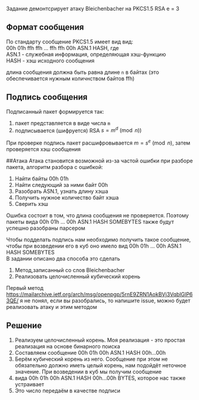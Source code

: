 Задание демонтсрирует атаку Bleichenbacher на PKCS1.5 RSA e = 3  

## Формат сообщения  
По стандарту сообщение PKCS1.5 имеет вид вид:   
00h 01h ffh ffh ... ffh ffh 00h ASN.1 HASH, где  
ASN.1 - служебная информация, определяющая хэш-функцию  
HASH - хэш исходного сообщения  

длина сообщения должна быть равна длине `n` в байтах (это обеспечивается нужным количнством байтов ffh)  

## Подпись сообщения
Подписанный пакет формируется так:
1. пакет представляется в виде числа `m`
2. подписывается (шифруется) RSA $s = m^d \pmod n)$

При проверке подпись пакет расшифровывается $m = s^e \pmod n$, затем проверяется хэш сообщения  

##Атака
Атака становится возможной из-за частой ошибки при разборе пакета, алгоритм разбора с ошибкой:
1. Найти байты 00h 01h
2. Найти следующий за ними байт 00h
3. Разобрать ASN.1, узнать длину хэша
4. Получить нужное количество байт хэша
5. Сверить хэш

Ошибка состоит в том, что длина сообщения не проверяется. Поэтому пакеты вида 00h 01h ... 00h ASN.1 HASH SOMEBYTES также будут успешно разобраны парсером

Чтобы подделать подпись нам необходимо получить такое сообщение, чтобы при возведении его в куб оно имело вид 00h 01h ... 00h ASN.1 HASH SOMEBYTES  
В задании описано два способа это сделать
1. Метод,записанный со слов Bleichenbacher
2. Реализовать целочисленный кубический корень  

Первый метод https://mailarchive.ietf.org/arch/msg/openpgp/5rnE9ZRN1AokBVj3VqblGlP63QE/ я не понял, если вы разобрались, то напишите issue, можно будет реализовать атаку и этим методом

## Решение 
1. Реализуем целочисленный корень. Моя реализация - это простая реализация на основе бинарного поиска
1. Составляем сообщение 00h 01h 00h ASN.1 HASH 00h...00h
1. Берём кубический корень из него. Сообщение при этом не обязательно должно иметь целый корень, нам подойдёт неточное значение. При возведении в куб мы получим сообщение
1. вида 00h 01h 00h ASN.1 HASH 00h...00h BYTES, которое нас также устраивает
1. Это число передаём в качестве подписи 

